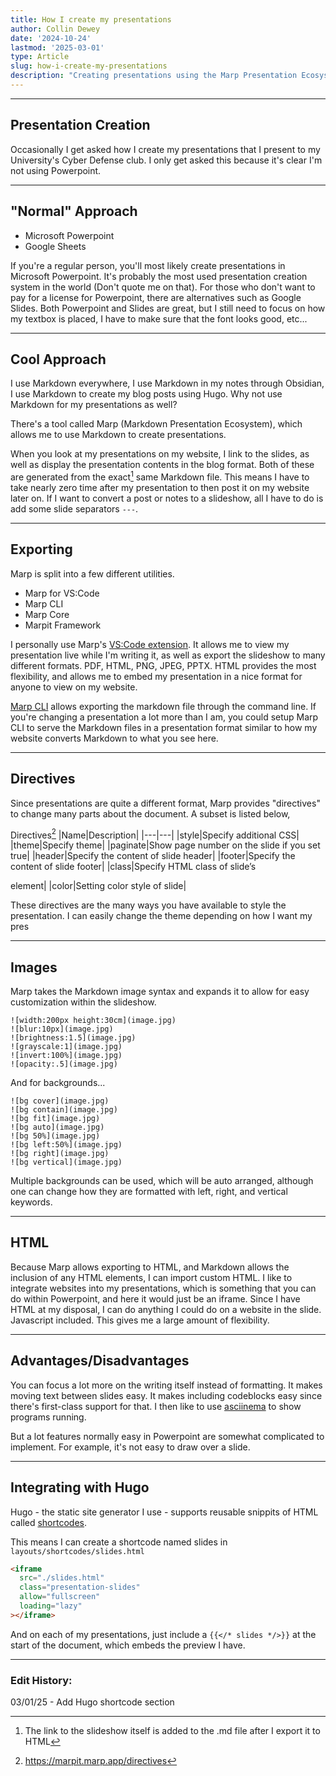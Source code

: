 ```yaml
---
title: How I create my presentations
author: Collin Dewey
date: '2024-10-24'
lastmod: '2025-03-01'
type: Article
slug: how-i-create-my-presentations
description: "Creating presentations using the Marp Presentation Ecosystem to produce presentations faster and in a more dynamic manner"
---
```


---
## Presentation Creation

Occasionally I get asked how I create my presentations that I present to my University's Cyber Defense club. I only get asked this because it's clear I'm not using Powerpoint.

---

## "Normal" Approach

- Microsoft Powerpoint
- Google Sheets

If you're a regular person, you'll most likely create presentations in Microsoft Powerpoint. It's probably the most used presentation creation system in the world (Don't quote me on that). For those who don't want to pay for a license for Powerpoint, there are alternatives such as Google Slides. Both Powerpoint and Slides are great, but I still need to focus on how my textbox is placed, I have to make sure that the font looks good, etc...

---

## Cool Approach

I use Markdown everywhere, I use Markdown in my notes through Obsidian, I use Markdown to create my blog posts using Hugo. Why not use Markdown for my presentations as well?

There's a tool called Marp (Markdown Presentation Ecosystem), which allows me to use Markdown to create presentations.

When you look at my presentations on my website, I link to the slides, as well as display the presentation contents in the blog format. Both of these are generated from the exact[^1] same Markdown file. This means I have to take nearly zero time after my presentation to then post it on my website later on. If I want to convert a post or notes to a slideshow, all I have to do is add some slide separators `---`.

[^1]: The link to the slideshow itself is added to the .md file after I export it to HTML

---

## Exporting

Marp is split into a few different utilities.

- Marp for VS:Code
- Marp CLI
- Marp Core
- Marpit Framework

I personally use Marp's [VS:Code extension](https://marketplace.visualstudio.com/items?itemName=marp-team.marp-vscode). It allows me to view my presentation live while I'm writing it, as well as export the slideshow to many different formats. PDF, HTML, PNG, JPEG, PPTX. HTML provides the most flexibility, and allows me to embed my presentation in a nice format for anyone to view on my website.

[Marp CLI](https://github.com/marp-team/marp-cli) allows exporting the markdown file through the command line. If you're changing a presentation a lot more than I am, you could setup Marp CLI to serve the Markdown files in a presentation format similar to how my website converts Markdown to what you see here.

---

## Directives

Since presentations are quite a different format, Marp provides "directives" to change many parts about the document. A subset is listed below,

Directives[^2]
|Name|Description|
|---|---|
|style|Specify additional CSS|
|theme|Specify theme|
|paginate|Show page number on the slide if you set true|
|header|Specify the content of slide header|
|footer|Specify the content of slide footer|
|class|Specify HTML class of slide’s <section> element|
|color|Setting color style of slide|

These directives are the many ways you have available to style the presentation. I can easily change the theme depending on how I want my pres

[^2]: https://marpit.marp.app/directives

---

## Images

Marp takes the Markdown image syntax and expands it to allow for easy customization within the slideshow.
```
![width:200px height:30cm](image.jpg)
![blur:10px](image.jpg)
![brightness:1.5](image.jpg)
![grayscale:1](image.jpg)
![invert:100%](image.jpg)
![opacity:.5](image.jpg)
```
And for backgrounds...
```
![bg cover](image.jpg)
![bg contain](image.jpg)
![bg fit](image.jpg)
![bg auto](image.jpg)
![bg 50%](image.jpg)
![bg left:50%](image.jpg)
![bg right](image.jpg)
![bg vertical](image.jpg)
```
Multiple backgrounds can be used, which will be auto arranged, although one can change how they are formatted with left, right, and vertical keywords.

---

## HTML

Because Marp allows exporting to HTML, and Markdown allows the inclusion of any HTML elements, I can import custom HTML. I like to integrate websites into my presentations, which is something that you can do within Powerpoint, and here it would just be an iframe. Since I have HTML at my disposal, I can do anything I could do on a website in the slide. Javascript included. This gives me a large amount of flexibility.

---

## Advantages/Disadvantages

You can focus a lot more on the writing itself instead of formatting. It makes moving text between slides easy. It makes including codeblocks easy since there's first-class support for that. I then like to use [asciinema](https://asciinema.org/) to show programs running.

But a lot features normally easy in Powerpoint are somewhat complicated to implement. For example, it's not easy to draw over a slide.

---

## Integrating with Hugo

Hugo - the static site generator I use - supports reusable snippits of HTML called [shortcodes](https://gohugo.io/content-management/shortcodes/).

This means I can create a shortcode named slides in `layouts/shortcodes/slides.html`
```html
<iframe 
  src="./slides.html" 
  class="presentation-slides"
  allow="fullscreen"
  loading="lazy"
></iframe>
```

And on each of my presentations, just include a `{{</* slides */>}}` at the start of the document, which embeds the preview I have.

---

### Edit History:

03/01/25 - Add Hugo shortcode section